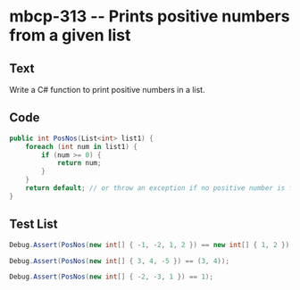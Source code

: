 # mbcp-313 -- Prints positive numbers from a given list

## Text

Write a C# function to print positive numbers in a list.

## Code

```csharp
public int PosNos(List<int> list1) {
    foreach (int num in list1) {
        if (num >= 0) {
            return num;
        }
    }
    return default; // or throw an exception if no positive number is found
}
```

## Test List

```csharp
Debug.Assert(PosNos(new int[] { -1, -2, 1, 2 }) == new int[] { 1, 2 });
```

```csharp
Debug.Assert(PosNos(new int[] { 3, 4, -5 }) == (3, 4));
```

```csharp
Debug.Assert(PosNos(new int[] { -2, -3, 1 }) == 1);
```
